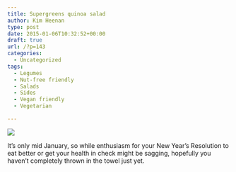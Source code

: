 ```yaml
---
title: Supergreens quinoa salad
author: Kim Heenan
type: post
date: 2015-01-06T10:32:52+00:00
draft: true
url: /?p=143
categories:
  - Uncategorized
tags:
  - Legumes
  - Nut-free friendly
  - Salads
  - Sides
  - Vegan friendly
  - Vegetarian

---
```

![][1]

It’s only mid January, so while enthusiasm for your New Year’s Resolution to eat better or get your health in check might be sagging, hopefully you haven’t completely thrown in the towel just yet.

 [1]: http://static1.squarespace.com/static/5131e8dce4b03f8a261bd212/5131e8dce4b03f8a261bd222/54abba05e4b0a068cecd7dd4/1420540428252//img.jpg